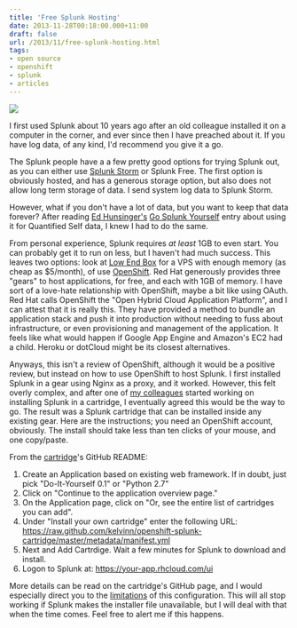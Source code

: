 ```yaml
---
title: 'Free Splunk Hosting'
date: 2013-11-28T00:18:00.000+11:00
draft: false
url: /2013/11/free-splunk-hosting.html
tags: 
- open source
- openshift
- splunk
- articles
---
```


[![](https://blogger.googleusercontent.com/img/b/R29vZ2xl/AVvXsEhidCIsvAamk9SjeJxqIcMmNA_hjCUOzREgxQ3hJuSXhU4RIHXuQO6WXMZZ1Eu34jI3exx0F8JwVX4Fu2iO_jBIazNkArv21u4OSbo3GFY_YcTScbA_kC0u5p0iiE_YyhAOl85Ze-742pB6/s1600/SplunkOpenShift.png)](https://blogger.googleusercontent.com/img/b/R29vZ2xl/AVvXsEhidCIsvAamk9SjeJxqIcMmNA_hjCUOzREgxQ3hJuSXhU4RIHXuQO6WXMZZ1Eu34jI3exx0F8JwVX4Fu2iO_jBIazNkArv21u4OSbo3GFY_YcTScbA_kC0u5p0iiE_YyhAOl85Ze-742pB6/s1600/SplunkOpenShift.png)

I first used Splunk about 10 years ago after an old colleague installed it on a computer in the corner, and ever since then I have preached about it. If you have log data, of any kind, I'd recommend you give it a go.  

  

The Splunk people have a a few pretty good options for trying Splunk out, as you can either use [Splunk Storm](https://www.splunkstorm.com/) or Splunk Free. The first option is obviously hosted, and has a generous storage option, but also does not allow long term storage of data. I send system log data to Splunk Storm.

  

However, what if you don't have a lot of data, but you want to keep that data forever? After reading [Ed Hunsinger's](https://twitter.com/edrabbit) [Go Splunk Yourself](http://blogs.splunk.com/2013/10/22/go-splunk-yourself/) entry about using it for Quantified Self data, I knew I had to do the same.

  

From personal experience, Splunk requires _at least_ 1GB to even start. You can probably get it to run on less, but I haven't had much success. This leaves two options: look at [Low End Box](http://lowendbox.com/) for a VPS with enough memory (as cheap as $5/month), of use [OpenShift](https://www.openshift.com/). Red Hat generously provides three "gears" to host applications, for free, and each with 1GB of memory. I have sort of a love-hate relationship with OpenShift, maybe a bit like using OAuth. Red Hat calls OpenShift the "Open Hybrid Cloud Application Platform", and I can attest that it is really this. They have provided a method to bundle an application stack and push it into production without needing to fuss about infrastructure, or even provisioning and management of the application. It feels like what would happen if Google App Engine and Amazon's EC2 had a child. Heroku or dotCloud might be its closest alternatives.

  

Anyways, this isn't a review of OpenShift, although it would be a positive review, but instead on how to use OpenShift to host Splunk. I first installed Splunk in a gear using Nginx as a proxy, and it worked. However, this felt overly complex, and after one of [my colleagues](https://twitter.com/aeriadesign) started working on installing Splunk in a cartridge, I eventually agreed this would be the way to go. The result was a Splunk cartridge that can be installed inside any existing gear. Here are the instructions; you need an OpenShift account, obviously. The install should take less than ten clicks of your mouse, and one copy/paste.

  

From the [cartridge](https://github.com/kelvinn/openshift-splunk-cartridge)'s GitHub README:

  

1.  Create an Application based on existing web framework. If in doubt, just pick "Do-It-Yourself 0.1" or "Python 2.7"
2.  Click on "Continue to the application overview page."
3.  On the Application page, click on "Or, see the entire list of cartridges you can add".
4.  Under "Install your own cartridge" enter the following URL: https://raw.github.com/kelvinn/openshift-splunk-cartridge/master/metadata/manifest.yml
5.  Next and Add Cartrdige. Wait a few minutes for Splunk to download and install.
6.  Logon to Splunk at: https://your-app.rhcloud.com/ui

  

More details can be read on the cartridge's GitHub page, and I would especially direct you to the [limitations](https://github.com/kelvinn/openshift-splunk-cartridge#limitations) of this configuration. This will all stop working if Splunk makes the installer file unavailable, but I will deal with that when the time comes. Feel free to alert me if this happens.